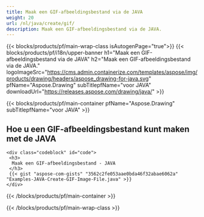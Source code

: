 ```yaml
---
title: Maak een GIF-afbeeldingsbestand via de JAVA
weight: 20
url: /nl/java/create/gif/
description: Maak een GIF-afbeeldingsbestand via de JAVA.
---
```


{{< blocks/products/pf/main-wrap-class isAutogenPage="true">}}
{{< blocks/products/pf/i18n/upper-banner h1="Maak een GIF-afbeeldingsbestand via de JAVA" h2="Maak een GIF-afbeeldingsbestand via de JAVA." logoImageSrc="https://cms.admin.containerize.com/templates/aspose/img/products/drawing/headers/aspose_drawing-for-java.svg" pfName="Aspose.Drawing" subTitlepfName="voor JAVA" downloadUrl="https://releases.aspose.com/drawing/java/" >}}

{{< blocks/products/pf/main-container pfName="Aspose.Drawing" subTitlepfName="voor JAVA" >}}

<h2>Hoe u een GIF-afbeeldingsbestand kunt maken met de JAVA</h2>

    <div class="codeblock" id="code">
     <h3>
      Maak een GIF-afbeeldingsbestand - JAVA
     </h3>
     {{< gist "aspose-com-gists" "3562c2fe053aae0bda46f32abae6062a" "Examples-JAVA-Create-GIF-Image-File.java" >}}
    </div>

{{< /blocks/products/pf/main-container >}}


{{< /blocks/products/pf/main-wrap-class >}}
